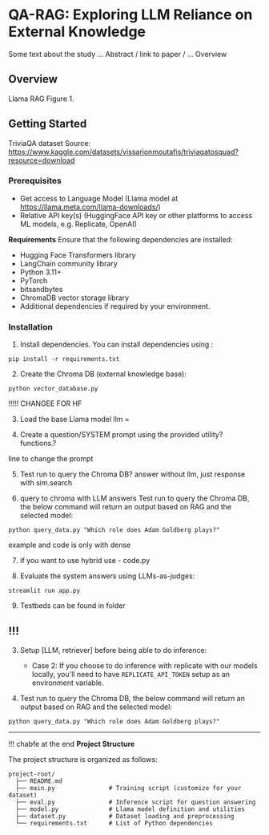 # QA-RAG: Exploring LLM Reliance on External Knowledge 

Some text about the study ...  Abstract / link to paper / ... Overview
## Overview
Llama
RAG
Figure 1. 

## Getting Started

TriviaQA dataset Source: https://www.kaggle.com/datasets/vissarionmoutafis/triviaqatosquad?resource=download 

### Prerequisites

- Get access to Language Model (Llama model at https://llama.meta.com/llama-downloads/)
- Relative API key(s) (HuggingFace API key or other platforms to access ML models, e.g. Replicate, OpenAI)

  
**Requirements**
Ensure that the following dependencies are installed:
- Hugging Face Transformers library
- LangChain community library
- Python 3.11+
- PyTorch
- bitsandbytes
- ChromaDB vector storage library
- Additional dependencies if required by your environment.

### Installation
1. Install dependencies.
You can install dependencies using :
```
pip install -r requirements.txt
```

2. Create the Chroma DB (external knowledge base):
```
python vector_database.py
```
 !!!!! CHANGEE FOR HF  

3. Load the base Llama model 
llm = 


4. Create a question/SYSTEM prompt using the provided utility? functions.?

line to change the prompt


5. Test run to query the Chroma DB?
answer without llm, just 
response with sim.search


6. query to chroma with LLM answers 
   Test run to query the Chroma DB, the below command will return an output based on RAG and the selected model:
```
python query_data.py "Which role does Adam Goldberg plays?"
```
example and code is only with dense 

7. if you want to use hybrid use - code.py

8.  Evaluate the system answers using LLMs-as-judges:
```
streamlit run app.py
```

9. Testbeds can be found in folder


!!!
 --------------------------------
3. Setup [LLM, retriever] before being able to do inference:

 
   - Case 2: If you choose to do inference with replicate with our models locally, you'll need to have `REPLICATE_API_TOKEN` setup as an environment variable.

4. Test run to query the Chroma DB, the below command will return an output based on RAG and the selected model:
```
python query_data.py "Which role does Adam Goldberg plays?"
```

 --------------------------------
 
!!! chabfe at the end
**Project Structure**

The project structure is organized as follows:

```
project-root/
  ├── README.md
  ├── main.py               # Training script (customize for your dataset)
  ├── eval.py               # Inference script for question answering
  ├── model.py              # Llama model definition and utilities
  ├── dataset.py            # Dataset loading and preprocessing
  └── requirements.txt      # List of Python dependencies
```
